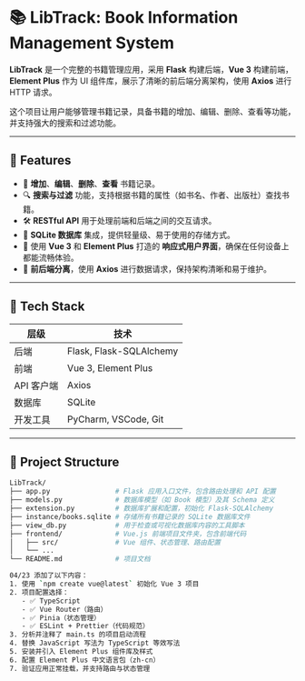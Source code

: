 # 📚 LibTrack: Book Information Management System

**LibTrack** 是一个完整的书籍管理应用，采用 **Flask** 构建后端，**Vue 3** 构建前端，**Element Plus** 作为 UI 组件库，展示了清晰的前后端分离架构，使用 **Axios** 进行 HTTP 请求。

这个项目让用户能够管理书籍记录，具备书籍的增加、编辑、删除、查看等功能，并支持强大的搜索和过滤功能。

---

## 🚀 Features

- 📖 **增加**、**编辑**、**删除**、**查看** 书籍记录。
- 🔍 **搜索与过滤** 功能，支持根据书籍的属性（如书名、作者、出版社）查找书籍。
- 🛠️ **RESTful API** 用于处理前端和后端之间的交互请求。
- 💾 **SQLite 数据库** 集成，提供轻量级、易于使用的存储方式。
- 🎨 使用 **Vue 3** 和 **Element Plus** 打造的 **响应式用户界面**，确保在任何设备上都能流畅体验。
- 🔗 **前后端分离**，使用 **Axios** 进行数据请求，保持架构清晰和易于维护。

---

## 🧰 Tech Stack

| 层级        | 技术                    |
|-------------|-------------------------|
| 后端        | Flask, Flask-SQLAlchemy |
| 前端        | Vue 3, Element Plus     |
| API 客户端  | Axios                   |
| 数据库      | SQLite                  |
| 开发工具    | PyCharm, VSCode, Git    |

---

## 📂 Project Structure

```bash
LibTrack/
├── app.py                # Flask 应用入口文件，包含路由处理和 API 配置
├── models.py             # 数据库模型（如 Book 模型）及其 Schema 定义
├── extension.py          # 数据库扩展和配置，初始化 Flask-SQLAlchemy
├── instance/books.sqlite # 存储所有书籍记录的 SQLite 数据库文件
├── view_db.py            # 用于检查或可视化数据库内容的工具脚本
├── frontend/             # Vue.js 前端项目文件夹，包含前端代码
│   ├── src/              # Vue 组件、状态管理、路由配置
│   └── ...
└── README.md             # 项目文档

04/23 添加了以下内容：
1. 使用 `npm create vue@latest` 初始化 Vue 3 项目
2. 项目配置选择：
   - ✅ TypeScript
   - ✅ Vue Router（路由）
   - ✅ Pinia（状态管理）
   - ✅ ESLint + Prettier（代码规范）
3. 分析并注释了 main.ts 的项目启动流程
4. 替换 JavaScript 写法为 TypeScript 等效写法
5. 安装并引入 Element Plus 组件库及样式
6. 配置 Element Plus 中文语言包（zh-cn）
7. 验证应用正常挂载，并支持路由与状态管理
